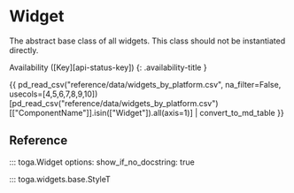 # Widget

The abstract base class of all widgets. This class should not be instantiated directly.

Availability ([Key][api-status-key])  <!-- rumdl-disable-line MD013 --> {: .availability-title }

{{ pd_read_csv("reference/data/widgets_by_platform.csv", na_filter=False, usecols=[4,5,6,7,8,9,10])[pd_read_csv("reference/data/widgets_by_platform.csv")[["ComponentName"]].isin(["Widget"]).all(axis=1)] | convert_to_md_table }}

## Reference

::: toga.Widget
    options:
        show_if_no_docstring: true

::: toga.widgets.base.StyleT
